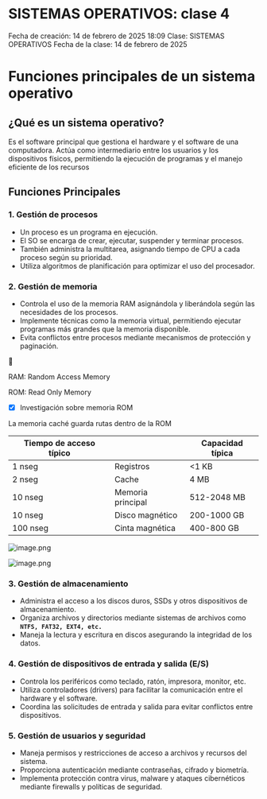# SISTEMAS OPERATIVOS: clase 4

Fecha de creación: 14 de febrero de 2025 18:09
Clase: SISTEMAS OPERATIVOS
Fecha de la clase: 14 de febrero de 2025

# Funciones principales de un sistema operativo

## ¿Qué es un sistema operativo?

Es el software principal que gestiona el hardware y el software de una computadora. Actúa como intermediario entre los usuarios y los dispositivos físicos, permitiendo la ejecución de programas y el manejo eficiente de los recursos

## Funciones Principales

### 1. Gestión de procesos

- Un proceso es un programa en ejecución.
- El SO se encarga de crear, ejecutar, suspender y terminar procesos.
- También administra la multitarea, asignando tiempo de CPU a cada proceso según su prioridad.
- Utiliza algoritmos de planificación para optimizar el uso del procesador.

### 2. Gestión de memoria

- Controla el uso de la memoria RAM asignándola y liberándola según las necesidades de los procesos.
- Implemente técnicas como la memoria virtual, permitiendo ejecutar programas más grandes que la memoria disponible.
- Evita conflictos entre procesos mediante mecanismos de protección y paginación.

<aside>
📝

RAM: Random Access Memory

ROM: Read Only Memory

</aside>

- [x]  Investigación sobre memoria ROM

La memoria caché guarda rutas dentro de la ROM

| Tiempo de acceso típico |  | Capacidad típica |
| --- | --- | --- |
| 1 nseg | Registros | <1 KB |
| 2 nseg | Cache | 4 MB |
| 10 nseg | Memoria principal | 512-2048 MB |
| 10 nseg | Disco magnético | 200-1000 GB |
| 100 nseg | Cinta magnética | 400-800 GB |

![image.png](image.png)

![image.png](image%201.png)

### 3. Gestión de almacenamiento

- Administra el acceso a los discos duros, SSDs y otros dispositivos de almacenamiento.
- Organiza archivos y directorios mediante sistemas de archivos como **`NTFS, FAT32, EXT4, etc.`**
- Maneja la lectura y escritura en discos asegurando la integridad de los datos.

### 4. Gestión de dispositivos de entrada y salida (E/S)

- Controla los periféricos como teclado, ratón, impresora, monitor, etc.
- Utiliza controladores (drivers) para facilitar la comunicación entre el hardware y el software.
- Coordina las solicitudes de entrada y salida para evitar conflictos entre dispositivos.

### 5. Gestión de usuarios y seguridad

- Maneja permisos y restricciones de acceso a archivos y recursos del sistema.
- Proporciona autenticación mediante contraseñas, cifrado y biometría.
- Implementa protección contra virus, malware y ataques cibernéticos mediante firewalls y políticas de seguridad.